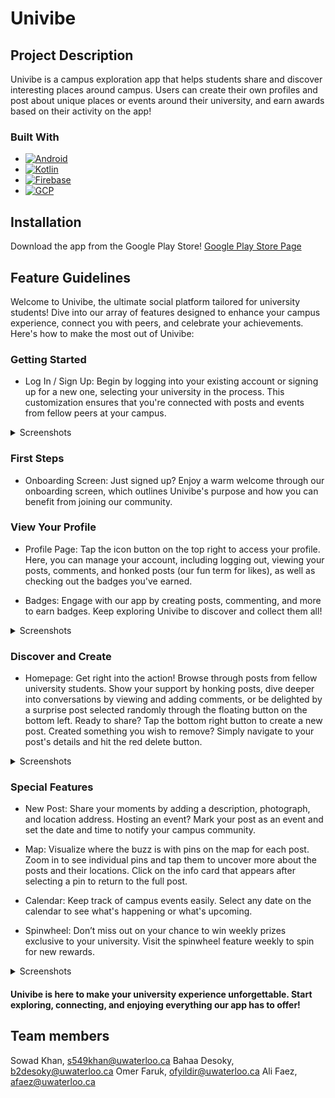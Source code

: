 # Univibe

## Project Description

Univibe is a campus exploration app that helps students share and discover interesting places around campus. Users can create their own profiles and post about unique places or events around their university, and earn awards based on their activity on the app!

### Built With

* [![Android][Android]][Android-url]
* [![Kotlin][Kotlin]][Kotlin-url]
* [![Firebase][Firebase]][Firebase-url]
* [![GCP][GCP]][GCP-url]

## Installation
Download the app from the Google Play Store!
[Google Play Store Page](https://play.google.com/store/apps/details?id=com.team10210.univibe)

## Feature Guidelines

Welcome to Univibe, the ultimate social platform tailored for university students! Dive into our array of features designed to enhance your campus experience, connect you with peers, and celebrate your achievements. Here's how to make the most out of Univibe:

### Getting Started

- Log In / Sign Up: Begin by logging into your existing account or signing up for a new one, selecting your university in the process. This customization ensures that you're connected with posts and events from fellow peers at your campus.

<details><summary>Screenshots</summary>
<img src="public/univibe-login.jpg" alt="drawing" width="200"/>
<img src="public/univibe-signup.jpg" alt="drawing" width="200"/>
</details>

### First Steps

- Onboarding Screen: Just signed up? Enjoy a warm welcome through our onboarding screen, which outlines Univibe's purpose and how you can benefit from joining our community.

### View Your Profile

- Profile Page: Tap the icon button on the top right to access your profile. Here, you can manage your account, including logging out, viewing your posts, comments, and honked posts (our fun term for likes), as well as checking out the badges you've earned.

- Badges: Engage with our app by creating posts, commenting, and more to earn badges. Keep exploring Univibe to discover and collect them all!

<details><summary>Screenshots</summary>
<img src="public/univibe-profile.jpg" alt="drawing" width="200"/>
<img src="public/univibe-badges.jpg" alt="drawing" width="200"/>
</details>

### Discover and Create

- Homepage: Get right into the action! Browse through posts from fellow university students. Show your support by honking posts, dive deeper into conversations by viewing and adding comments, or be delighted by a surprise post selected randomly through the floating button on the bottom left. Ready to share? Tap the bottom right button to create a new post. Created something you wish to remove? Simply navigate to your post's details and hit the red delete button.

<details><summary>Screenshots</summary>
<img src="public/univibe-posts.jpg" alt="drawing" width="200"/>
<img src="public/univibe-post.jpg" alt="drawing" width="200"/>
</details>

### Special Features

- New Post: Share your moments by adding a description, photograph, and location address. Hosting an event? Mark your post as an event and set the date and time to notify your campus community.

- Map: Visualize where the buzz is with pins on the map for each post. Zoom in to see individual pins and tap them to uncover more about the posts and their locations. Click on the info card that appears after selecting a pin to return to the full post.

- Calendar: Keep track of campus events easily. Select any date on the calendar to see what's happening or what's upcoming.

- Spinwheel: Don’t miss out on your chance to win weekly prizes exclusive to your university. Visit the spinwheel feature weekly to spin for new rewards.

<details><summary>Screenshots</summary>
<img src="public/univibe-newpost.jpg" alt="drawing" width="200"/>
<img src="public/univibe-map.jpg" alt="drawing" width="200"/>
<img src="public/univibe-mappost.jpg" alt="drawing" width="200"/>
<img src="public/univibe-calendar.jpg" alt="drawing" width="200"/>
<img src="public/univibe-spinwheel.jpg" alt="drawing" width="200"/>
</details>

#### Univibe is here to make your university experience unforgettable. Start exploring, connecting, and enjoying everything our app has to offer!

## Team members

Sowad Khan, <s549khan@uwaterloo.ca>
Bahaa Desoky, <b2desoky@uwaterloo.ca>
Omer Faruk, <ofyildir@uwaterloo.ca>
Ali Faez, <afaez@uwaterloo.ca>

<!-- MARKDOWN LINKS & IMAGES -->
<!-- https://www.markdownguide.org/basic-syntax/#reference-style-links -->
[Kotlin]: https://img.shields.io/badge/Kotlin-purple?style=for-the-badge&logo=kotlin
[Kotlin-url]: https://kotlinlang.org/
[Android]: https://img.shields.io/badge/Android-green?style=for-the-badge&logo=android
[Android-url]: https://developer.android.com/
[Firebase]: https://img.shields.io/badge/Firebase-orange?style=for-the-badge&logo=firebase
[Firebase-url]: https://firebase.google.com/
[GCP]: https://img.shields.io/badge/GCP-white?style=for-the-badge&logo=google-cloud
[GCP-url]: https://cloud.google.com/?hl=en
